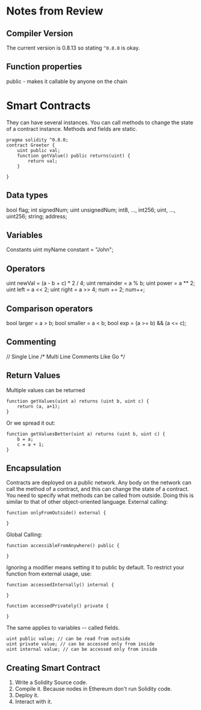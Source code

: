# Notes from Review 

## Compiler Version
The current version is 0.8.13 so stating ```^0.8.0``` is okay.

## Function properties
public - makes it callable by anyone on the chain

# Smart Contracts
They can have several instances. You can call methods to change the state of a contract instance. Methods and fields are static.

```solidity
pragma solidity ^0.8.0;
contract Greeter {
    uint public val;
    function getValue() public returns(uint) {
        return val;
    }

}
```

## Data types
bool flag; 
int signedNum;
uint unsignedNum;
int8, ..., int256;
uint, ..., uint256;
string;
address;

## Variables
Constants
uint myName constant = "John";

## Operators
uint newVal = (a - b + c) * 2 / 4;
uint remainder = a % b;
uint power = a ** 2;
uint left = a << 2;
uint right = a >> 4;
num += 2;
num++;

## Comparison operators
bool larger = a > b;
bool smaller = a < b;
bool exp = (a >= b) && (a <= c);

## Commenting
// Single Line
/* Multi
Line 
Comments
Like 
Go
*/

## Return Values
Multiple values can be returned
```solidity
function getValues(uint a) returns (uint b, uint c) {
    return (a, a+1);
}
```

Or we spread it out:
```solidity
function getValuesBetter(uint a) returns (uint b, uint c) {
    b = a;
    c = a + 1;
}
```

## Encapsulation
Contracts are deployed on a public network. Any body on the network can call the method of a contract, and 
this can change the state of a contract. You need to specify what methods can be called from outside.
Doing this is similar to that of other object-oriented language.
External calling:
```solidity
function onlyFromOutside() external {

}
```
Global Calling:
```solidity
function accessibleFromAnywhere() public {

}
```
Ignoring a modifier means setting it to public by default. To restrict your function from external usage, use:
```solidity
function accessedInternally() internal {

}

function accessedPrivately() private {

}

```
The same applies to variables -- called fields. 
```solidity
uint public value; // can be read from outside
uint private value; // can be accessed only from inside
uint internal value; // can be accessed only from inside
```

## Creating Smart Contract
1. Write a Solidity Source code.
2. Compile it. Because nodes in Ethereum don't run Solidity code.
3. Deploy it.
4. Interact with it.